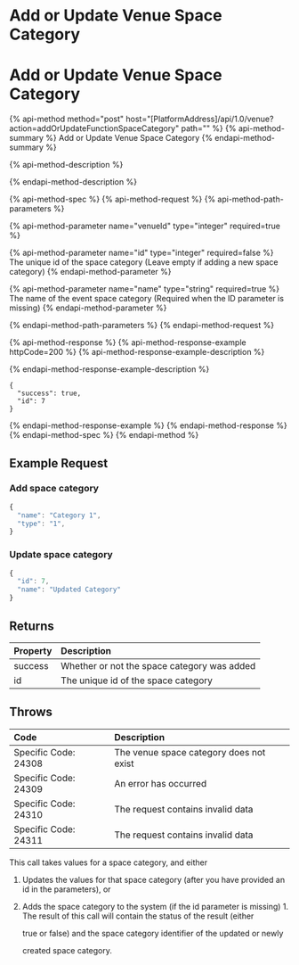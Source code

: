 # Add or Update Venue Space Category
# Add or Update Venue Space Category

{% api-method method="post" host="\[PlatformAddress\]/api/1.0/venue?action=addOrUpdateFunctionSpaceCategory" path="" %}
{% api-method-summary %}
Add or Update Venue Space Category
{% endapi-method-summary %}

{% api-method-description %}

{% endapi-method-description %}

{% api-method-spec %}
{% api-method-request %}
{% api-method-path-parameters %}

{% api-method-parameter name="venueId" type="integer" required=true %}

{% api-method-parameter name="id" type="integer" required=false %}
The unique id of the space category
\(Leave empty if adding a new space category\)
{% endapi-method-parameter %}

{% api-method-parameter name="name" type="string" required=true %}
The name of the event space category
\(Required when the ID parameter is missing\)
{% endapi-method-parameter %}

{% endapi-method-path-parameters %}
{% endapi-method-request %}

{% api-method-response %}
{% api-method-response-example httpCode=200 %}
{% api-method-response-example-description %}

{% endapi-method-response-example-description %}

```text
{
  "success": true,
  "id": 7
}
```
{% endapi-method-response-example %}
{% endapi-method-response %}
{% endapi-method-spec %}
{% endapi-method %}

## Example Request

### Add space category

```javascript
{
  "name": "Category 1",
  "type": "1",
}
```

### Update space category

```javascript
{
  "id": 7,
  "name": "Updated Category"
}
```

## Returns

| Property | Description |
| :--- | :--- |
| success | Whether or not the space category was added |
| id | The unique id of the space category |

## Throws

| Code | Description |
| :--- | :--- |
| Specific Code: 24308 | The venue space category does not exist |
| Specific Code: 24309 | An error has occurred |
| Specific Code: 24310 | The request contains invalid data |
| Specific Code: 24311 | The request contains invalid data |

This call takes values for a space category, and either

1. Updates the values for that space category \(after  you have provided an id in the parameters\), or
2. Adds the space category to the system \(if the id parameter is missing\) 1. The result of this call will contain the status of the result \(either

   true or false\) and the space category identifier of the updated or newly

   created space category.

